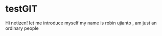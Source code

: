 # testGIT

Hi netizen!
let me introduce myself my name is robin ujianto , am just an ordinary people  
